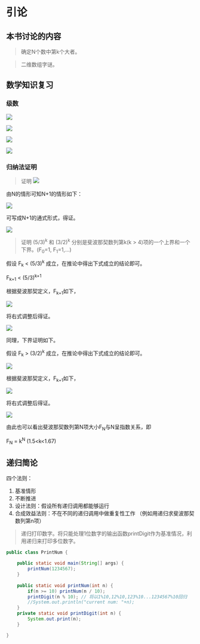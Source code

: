 # 引论

## 本书讨论的内容

> 确定N个数中第k个大者。

> 二维数组字谜。

## 数学知识复习

### 级数

![](https://latex.codecogs.com/gif.latex?\sum_{i=0}^{N}%202^{i}=2^{N+1}-1)

![](https://latex.codecogs.com/gif.latex?\sum_{i=1}^{N}i^{2}=\frac{N(N+1)(2N+1)}{6}\approx\frac{N^{3}}{3})

![](https://latex.codecogs.com/gif.latex?\sum_{i=1}^{N}i^{k}\approx\frac{N^{k+1}}{|k+1|},k\neq-1)

![](https://latex.codecogs.com/gif.latex?H_{N}=\sum_{i=1}^{N}\frac{1}{i}\approx\ln_{\mathrm{}}N)

### 归纳法证明

> 证明 ![](https://latex.codecogs.com/gif.latex?\sum_{i=1}^{N}i^{2}=\frac{N(N+1)(2N+1)}{6}\approx\frac{N^{3}}{3})

由N的情形可知N+1的情形如下：

![](https://latex.codecogs.com/gif.latex?\sum_{i=1}^{N+1}i^{2}=\frac{N(N+1)(2N+1)}{6}+(N+1)^{2})

可写成N+1的通式形式，得证。

![](https://latex.codecogs.com/gif.latex?\sum_{i=1}^{N+1}i^{2}=\frac{N(N+1)(2N+1)}{6}+(N+1)^{2}=(N+1)[\frac{N(2N+1)}{6}+(N+1)]=(N+1)\frac{2N^{2}+7N+6}{6}=\frac{(N+1)((N+1)+1)(2(N+1)+1)}{6})

> 证明 (5/3)<sup>k</sup> 和 (3/2)<sup>k</sup> 分别是斐波那契数列第k(k > 4)项的一个上界和一个下界。(F<sub>0</sub>=1, F<sub>1</sub>=1,...)

假设 F<sub>k</sub> < (5/3)<sup>k</sup> 成立，在推论中得出下式成立的结论即可。

 F<sub>k+1</sub> < (5/3)<sup>k+1</sup> 

根据斐波那契定义，F<sub>k+1</sub>如下，

![](https://latex.codecogs.com/gif.latex?F_{k+1}=F_{k-1}+F_k<(5/3)^{k-1}+(5/3)^k)


将右式调整后得证。

![](https://latex.codecogs.com/gif.latex?=(9/25)*(5/3)^{k+1}+(3/5)*(5/3)^{k+1}=(24/25)*(5/3)^{k+1}<(5/3)^{k+1})

同理，下界证明如下。

假设 F<sub>k</sub> > (3/2)<sup>k</sup> 成立，在推论中得出下式成立的结论即可。

![](https://latex.codecogs.com/gif.latex?F_{k+1}>(3/2)^{k+1})

根据斐波那契定义，F<sub>k+1</sub>如下，

![](https://latex.codecogs.com/gif.latex?F_{k+1}=F_{k-1}+F_k>(3/2)^{k-1}+(3/2)^k)

将右式调整后得证。

![](https://latex.codecogs.com/gif.latex?=(4/9)(3/2)^{k+1}+(2/3)(3/2)^{k+1}=(10/9)(3/2)^{k+1}>(3/2)^{k+1})


由此也可以看出斐波那契数列第N项大小F<sub>N</sub>与N呈指数关系，即

F<sub>N</sub> = k<sup>N</sup> (1.5<k<1.67)


## 递归简论

四个法则：
1. 基准情形
2. 不断推进
3. 设计法则：假设所有递归调用都能够运行
4. 合成效益法则：不在不同的递归调用中做重复性工作 （例如用递归求斐波那契数列第n项）

> 递归打印数字。将只能处理1位数字的输出函数printDigit作为基准情况，利用递归来打印多位数字。

```java
public class PrintNum {

    public static void main(String[] args) {
        printNum(1234567);
    }
    
    public static void printNum(int n) {
        if(n >= 10) printNum(n / 10);
        printDigit(n % 10); // 将以1%10,12%10,123%10...1234567%10回归
        //System.out.println("current num: "+n);
    }
    private static void printDigit(int n) {
        System.out.print(n);
    }

}
```